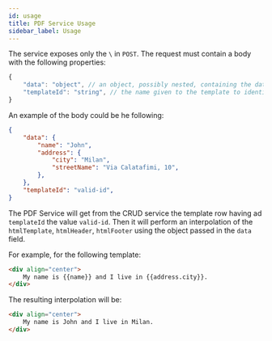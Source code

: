```yaml
---
id: usage
title: PDF Service Usage
sidebar_label: Usage
---
```

The service exposes only the `\` in `POST`. The request must contain a body with the following properties:

```javascript
{
    "data": "object", // an object, possibly nested, containing the data to use for text interpolation in the html template
    "templateId": "string", // the name given to the template to identify it within the CRUD.
}
```

An example of the body could be he following:

```json
{
    "data": {
        "name": "John",
        "address": {
            "city": "Milan",
            "streetName": "Via Calatafimi, 10",
        },
    },
    "templateId": "valid-id",
}
```

The PDF Service will get from the CRUD service the template row having ad `templateId` the value `valid-id`.
Then it will perform an interpolation of the `htmlTemplate`, `htmlHeader`, `htmlFooter` using the object passed in the `data` field.

For example, for the following template:

```html
<div align="center">
    My name is {{name}} and I live in {{address.city}}.
</div>
```

The resulting interpolation will be:

```html
<div align="center">
    My name is John and I live in Milan.
</div>
```
